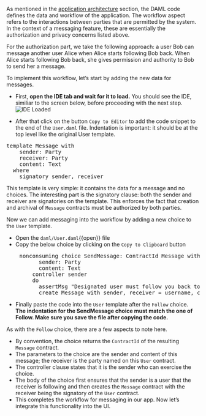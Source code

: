 As mentioned in the [application architecture](https://docs.daml.com/getting-started/app-architecture.html) section, the DAML code defines the data and workflow of the application. The workflow aspect refers to the interactions between parties that are permitted by the system. In the context of a messaging feature, these are essentially the authorization and privacy concerns listed above.

For the authorization part, we take the following approach: a user Bob can message another user Alice when Alice starts following Bob back. When Alice starts following Bob back, she gives permission and authority to Bob to send her a message.

To implement this workflow, let’s start by adding the new data for messages.

- First, **open the IDE tab and wait for it to load.** You should see the IDE, similiar to the screen below, before proceeding with the next step.
![IDE Loaded](/daml/courses/getting-started/your-first-feature/assets/IDE-loaded.png)

- After that click on the button `Copy to Editor` to add the code snippet to the end of the `User.daml` file. Indentation is important: it should be at the top level like the original User template.

<pre class="file" data-filename="daml/User.daml" data-target="append">
template Message with
    sender: Party
    receiver: Party
    content: Text
  where
    signatory sender, receiver
</pre>

This template is very simple: it contains the data for a message and no choices. The interesting part is the signatory clause: both the sender and receiver are signatories on the template. This enforces the fact that creation and archival of `Message` contracts must be authorized by both parties.

Now we can add messaging into the workflow by adding a new choice to the `User` template.

- Open the `daml/User.daml`{{open}} file
- Copy the below choice by clicking on the `Copy to Clipboard` button

<pre class="file" data-target="clipboard">
    nonconsuming choice SendMessage: ContractId Message with
          sender: Party
          content: Text
        controller sender
        do
          assertMsg "Designated user must follow you back to send a message" (elem sender following)
          create Message with sender, receiver = username, content
</pre>

- Finally paste the code into the `User` template after the `Follow` choice. **The indentation for the SendMessage choice must match the one of Follow. Make sure you save the file after copying the code.**

As with the `Follow` choice, there are a few aspects to note here.

- By convention, the choice returns the `ContractId` of the resulting `Message` contract.
- The parameters to the choice are the sender and content of this message; the receiver is the party named on this `User` contract.
- The controller clause states that it is the sender who can exercise the choice.
- The body of the choice first ensures that the sender is a user that the receiver is following and then creates the `Message` contract with the receiver being the signatory of the `User` contract.
- This completes the workflow for messaging in our app. Now let’s integrate this functionality into the UI.
